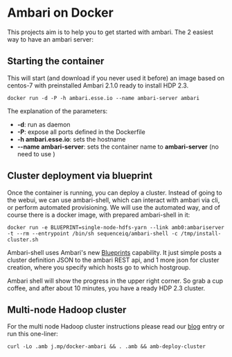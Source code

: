 # Ambari on Docker

This projects aim is to help you to get started with ambari. The 2 easiest way
to have an ambari server:

## Starting the container

This will start (and download if you never used it before) an image based on
centos-7 with preinstalled Ambari 2.1.0 ready to install HDP 2.3.

```
docker run -d -P -h ambari.esse.io --name ambari-server ambari
```

The explanation of the parameters:

- **-d**: run as daemon
- **-P**: expose all ports defined in the Dockerfile
- **-h ambari.esse.io**: sets the hostname
- **--name ambari-server**: sets the container name to **ambari-server** (no need to use )

## Cluster deployment via blueprint

Once the container is running, you can deploy a cluster. Instead of going to
the webui, we can use ambari-shell, which can interact with ambari via cli,
or perform automated provisioning. We will use the automated way, and of
course there is a docker image, with prepared ambari-shell in it:

```
docker run -e BLUEPRINT=single-node-hdfs-yarn --link amb0:ambariserver -t --rm --entrypoint /bin/sh sequenceiq/ambari-shell -c /tmp/install-cluster.sh
```

Ambari-shell uses Ambari's new [Blueprints](https://cwiki.apache.org/confluence/display/AMBARI/Blueprints)
capability. It just simple posts a cluster definition JSON to the ambari REST api,
and 1 more json for cluster creation, where you specify which hosts go
to which hostgroup.

Ambari shell will show the progress in the upper right corner.
So grab a cup coffee, and after about 10 minutes, you have a ready HDP 2.3 cluster.

## Multi-node Hadoop cluster

For the multi node Hadoop cluster instructions please read our [blog](http://blog.sequenceiq.com/blog/2014/06/19/multinode-hadoop-cluster-on-docker/) entry or run this one-liner:

```
curl -Lo .amb j.mp/docker-ambari && . .amb && amb-deploy-cluster
```

